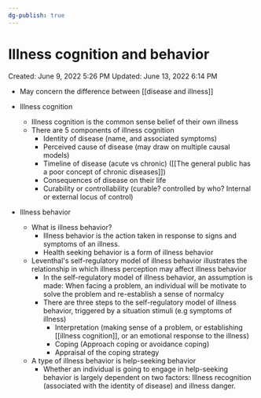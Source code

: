 ```yaml
---
dg-publish: true
---
```


# Illness cognition and behavior

Created: June 9, 2022 5:26 PM
Updated: June 13, 2022 6:14 PM

- May concern the difference between [[disease and illness]]

- Illness cognition
    - Illness cognition is the common sense belief of their own illness
    - There are 5 components of illness cognition
        - Identity of disease (name, and associated symptoms)
        - Perceived cause of disease (may draw on multiple causal models)
        - Timeline of disease (acute vs chronic) ([[The general public has a poor concept of chronic diseases]])
        - Consequences of disease on their life
        - Curability or controllability (curable? controlled by who? Internal or external locus of control)

- Illness behavior
    - What is illness behavior?
        - Illness behavior is the action taken in response to signs and symptoms of an illness.
        - Health seeking behavior is a form of illness behavior
    - Leventhal's self-regulatory model of illness behavior illustrates the relationship in which illness perception may affect illness behavior
        - In the self-regulatory model of illness behavior, an assumption is made: When facing a problem, an individual will be motivate to solve the problem and re-establish a sense of normalcy
        - There are three steps to the self-regulatory model of illness behavior, triggered by a situation stimuli (e.g symptoms of illness)
            - Interpretation (making sense of a problem, or establishing [[illness cognition]], or an emotional response to the illness)
            - Coping (Approach coping or avoidance coping)
            - Appraisal of the coping strategy
    - A type of illness behavior is help-seeking behavior
        - Whether an individual is going to engage in help-seeking behavior is largely dependent on two factors: Illness recognition (associated with the identity of disease) and illness danger.